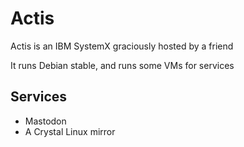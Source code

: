 # Actis
Actis is an IBM SystemX graciously hosted by a friend

It runs Debian stable, and runs some VMs for services

## Services
* Mastodon
* A Crystal Linux mirror
